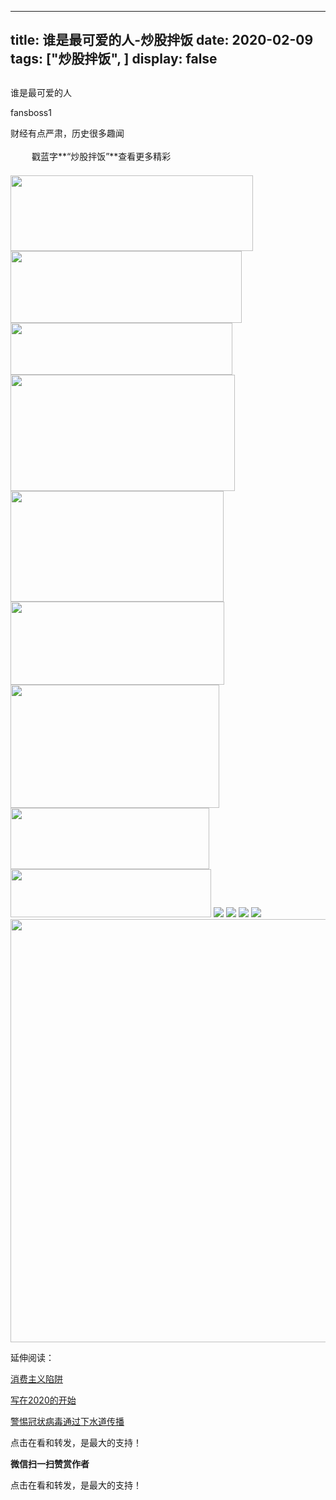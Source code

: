 
---
title:   谁是最可爱的人-炒股拌饭
date: 2020-02-09
tags: ["炒股拌饭", ]
display: false
---


## 



谁是最可爱的人




fansboss1




财经有点严肃，历史很多趣闻


<img class="__bg_gif" data-ratio="1" data-type="gif" data-w="400" src="https://mmbiz.qpic.cn/mmbiz_gif/Lvm6UAoJibrP9JEWQRXR3swLXRYlFicicbg2q6gYPiapiaCkPr8GibxibGO0jcDe76cnAUJ3KBkCmyTIZBueDAOslJ0Zw/640?wx_fmt=gif" style="margin-right: auto;margin-left: auto;font-size: 16px;text-align: left;border-width: 0px;border-color: currentcolor;text-indent: 2em;letter-spacing: 1px;font-family: 微软雅黑, sans-serif;vertical-align: middle;display: inline-block;overflow-wrap: break-word;box-sizing: border-box !important;word-wrap: break-word !important;visibility: visible !important;width: 30px !important;"/>&nbsp;戳蓝字**“炒股拌饭”**查看更多精彩

<img class="rich_pages" data-ratio="0.3113879003558719" data-s="300,640" src="https://mmbiz.qpic.cn/sz_mmbiz_png/tnE2st4BmibZFPJW9PPBGevbh7zlsBcqLZYZ3mr7Mynwa0gicODsoPkeX2licPVc1UIIvTliaOXW6AFbEgMverq4KA/640?wx_fmt=png" data-type="png" data-w="1124" style="width: 388px;height: 121px;"/>

<img class="rich_pages" data-ratio="0.3113879003558719" data-s="300,640" src="https://mmbiz.qpic.cn/sz_mmbiz_png/tnE2st4BmibZFPJW9PPBGevbh7zlsBcqLicmMiaUibxbibdrU01BmnIUAVb42JTQkg6qv562Bm1uWb6Xn20Zqia3Fibnw/640?wx_fmt=png" data-type="png" data-w="1124" style="width: 370px;height: 115px;"/>

<img class="rich_pages" data-ratio="0.23487544483985764" data-s="300,640" src="https://mmbiz.qpic.cn/sz_mmbiz_png/tnE2st4BmibZFPJW9PPBGevbh7zlsBcqL7NnZdAviasXJSria9hgeeXkzEVN4eibxJ3LDIZMaZ68hzUj1mUFnibZ7iaA/640?wx_fmt=png" data-type="png" data-w="1124" style="width: 355px;height: 83px;"/>

<img class="rich_pages" data-ratio="0.5191111111111111" data-s="300,640" src="https://mmbiz.qpic.cn/sz_mmbiz_png/tnE2st4BmibZFPJW9PPBGevbh7zlsBcqLkvu6bAmmp26Eg4ZbpE0gicB55iafvL74Fmd6owykekUcxt8TmN3cSLyg/640?wx_fmt=png" data-type="png" data-w="1125" style="width: 359px;height: 186px;"/>



<img class="rich_pages" data-ratio="0.5182222222222223" data-s="300,640" src="https://mmbiz.qpic.cn/sz_mmbiz_png/tnE2st4BmibZFPJW9PPBGevbh7zlsBcqL0RzWU0Mh32ch2ahB1ECLroAcZarw0vUiamtic1VAyunG7DqIFSiaaeNQg/640?wx_fmt=png" data-type="png" data-w="1125" style="width: 341px;height: 177px;"/>

<img class="rich_pages" data-ratio="0.38755555555555554" data-s="300,640" src="https://mmbiz.qpic.cn/sz_mmbiz_png/tnE2st4BmibZFPJW9PPBGevbh7zlsBcqLmJ3RjzxOGEgbBsL8ow4v9uOrbbicQkiaY2P6ibic3oqztvocCoIhE0ib96Q/640?wx_fmt=png" data-type="png" data-w="1125" style="width: 342px;height: 133px;"/>

<img class="rich_pages" data-ratio="0.5884444444444444" data-s="300,640" src="https://mmbiz.qpic.cn/sz_mmbiz_png/tnE2st4BmibZFPJW9PPBGevbh7zlsBcqLiaZzV02YNCVAADsJId6kw1LiaGcRSico5x77mCT1FKyzVt7rJoicr6VtGQ/640?wx_fmt=png" data-type="png" data-w="1125" style="width: 334px;height: 197px;"/>

<img class="rich_pages" data-ratio="0.3087188612099644" data-s="300,640" src="https://mmbiz.qpic.cn/sz_mmbiz_png/tnE2st4BmibZFPJW9PPBGevbh7zlsBcqLflicpMzUequ72xWwRoIsjQa6iaWoYIA7v9NCS8REJwyWSZDVV6NnK7TA/640?wx_fmt=png" data-type="png" data-w="1124" style="width: 318px;height: 98px;"/>

<img class="rich_pages" data-ratio="0.2411032028469751" data-s="300,640" src="https://mmbiz.qpic.cn/sz_mmbiz_png/tnE2st4BmibZFPJW9PPBGevbh7zlsBcqL7XzkgggyM9uJFMeTjWqtsJiaL7D8PSgS9OiaNBCibpocymaz2qTfibyJkg/640?wx_fmt=png" data-type="png" data-w="1124" style="width: 321px;height: 77px;"/>

<img class="rich_pages" data-ratio="0.7081174438687392" data-s="300,640" src="https://mmbiz.qpic.cn/sz_mmbiz_png/tnE2st4BmibZFPJW9PPBGevbh7zlsBcqL9JbXIrYIqLl3Fiarlict4BAiaiapN2DiaB3GIQAsM2jS4kJgW1NdMl1b1KQ/640?wx_fmt=png" data-type="png" data-w="1158" style="text-align: center;white-space: normal;"/>

<img class="rich_pages" data-ratio="0.665625" data-s="300,640" src="https://mmbiz.qpic.cn/sz_mmbiz_png/tnE2st4BmibZFPJW9PPBGevbh7zlsBcqLpumxicPSicJGm0uw3Pl1CwsWic5mzZmjaenSekNUo6bxnHPopwnVecRZA/640?wx_fmt=png" data-type="png" data-w="640" style=""/>

<img class="rich_pages" data-ratio="0.665625" data-s="300,640" src="https://mmbiz.qpic.cn/sz_mmbiz_png/tnE2st4BmibZFPJW9PPBGevbh7zlsBcqL5gyGoute0Uk0hYUhhXV4WI6yZSg3Diad4TekDSUVicd1MhzLHxxicVtZQ/640?wx_fmt=png" data-type="png" data-w="640" style=""/>

<img class="rich_pages" data-ratio="0.665625" data-s="300,640" src="https://mmbiz.qpic.cn/sz_mmbiz_png/tnE2st4BmibZFPJW9PPBGevbh7zlsBcqLKibiaRIib1WzEYrEQb6l6S5zctiaS52HdGLJLUtnYUibXnK6IAXlet4lzCQ/640?wx_fmt=png" data-type="png" data-w="640" style=""/>

<img data-type="jpeg" data-ratio="0.5361111111111111" data-w="1080" src="https://mmbiz.qpic.cn/mmbiz_jpg/BSbL23YpK40anhWbxpiaP1hgCWiblK2nsZy9NicVLicA3CoKzQPicomHmazY7bKwibr9Ge4j6XHGGicFDH9vH4Dh0xkag/640?wx_fmt=jpeg" style="box-sizing: border-box !important;word-wrap: break-word !important;visibility: visible !important;width: 677px !important;"/>

延伸阅读：

[](http://mp.weixin.qq.com/s?__biz=MzU4NTkwMDY5MQ==&amp;mid=2247485366&amp;idx=1&amp;sn=ad1ad7ef9dbbe54e5939d9ffd5a9ea10&amp;chksm=fd82304acaf5b95c936b84224a0835ce720102e04894283a35d04ce1d83cb1bbab63518aa234&amp;scene=21#wechat_redirect)[消费主义陷阱](http://mp.weixin.qq.com/s?__biz=MzU4NTkwMDY5MQ==&amp;mid=2247485188&amp;idx=1&amp;sn=b3a100c5a8aad4e4033a579fd121c6ec&amp;chksm=fd8230f8caf5b9ee050039b61191bb7540a64d581c4ac0a950ed5d48212663b780856f014595&amp;scene=21#wechat_redirect)

[写在2020的开始](http://mp.weixin.qq.com/s?__biz=MzU4NTkwMDY5MQ==&amp;mid=2247485366&amp;idx=1&amp;sn=ad1ad7ef9dbbe54e5939d9ffd5a9ea10&amp;chksm=fd82304acaf5b95c936b84224a0835ce720102e04894283a35d04ce1d83cb1bbab63518aa234&amp;scene=21#wechat_redirect)

[警惕冠状病毒通过下水道传播](http://mp.weixin.qq.com/s?__biz=MzU4NTkwMDY5MQ==&amp;mid=2247485482&amp;idx=1&amp;sn=57f5b3cb9261123d56287ab6bf5b9244&amp;chksm=fd823fd6caf5b6c0286105c771d1f2b538cb719c081b9074db9c6a41377b3e14b0b3198183a1&amp;scene=21#wechat_redirect)

点击在看和转发，是最大的支持！


**微信扫一扫赞赏作者**






点击在看和转发，是最大的支持！








